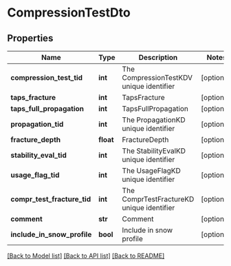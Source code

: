 # CompressionTestDto

## Properties
Name | Type | Description | Notes
------------ | ------------- | ------------- | -------------
**compression_test_tid** | **int** | The CompressionTestKDV unique identifier | [optional] 
**taps_fracture** | **int** | TapsFracture | [optional] 
**taps_full_propagation** | **int** | TapsFullPropagation | [optional] 
**propagation_tid** | **int** | The PropagationKD unique identifier | [optional] 
**fracture_depth** | **float** | FractureDepth | [optional] 
**stability_eval_tid** | **int** | The StabilityEvalKD unique identifier | [optional] 
**usage_flag_tid** | **int** | The UsageFlagKD unique identifier | [optional] 
**compr_test_fracture_tid** | **int** | The ComprTestFractureKD unique identifier | [optional] 
**comment** | **str** | Comment | [optional] 
**include_in_snow_profile** | **bool** | Include in snow profile | [optional] 

[[Back to Model list]](../README.md#documentation-for-models) [[Back to API list]](../README.md#documentation-for-api-endpoints) [[Back to README]](../README.md)

